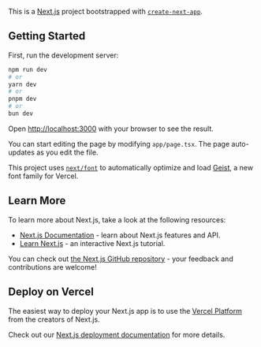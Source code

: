 This is a [Next.js](https://nextjs.org) project bootstrapped with [`create-next-app`](https://nextjs.org/docs/app/api-reference/cli/create-next-app).

## Getting Started

First, run the development server:

```bash
npm run dev
# or
yarn dev
# or
pnpm dev
# or
bun dev
```

Open [http://localhost:3000](http://localhost:3000) with your browser to see the result.

You can start editing the page by modifying `app/page.tsx`. The page auto-updates as you edit the file.

This project uses [`next/font`](https://nextjs.org/docs/app/building-your-application/optimizing/fonts) to automatically optimize and load [Geist](https://vercel.com/font), a new font family for Vercel.

## Learn More

To learn more about Next.js, take a look at the following resources:

- [Next.js Documentation](https://nextjs.org/docs) - learn about Next.js features and API.
- [Learn Next.js](https://nextjs.org/learn) - an interactive Next.js tutorial.

You can check out [the Next.js GitHub repository](https://github.com/vercel/next.js) - your feedback and contributions are welcome!

## Deploy on Vercel

The easiest way to deploy your Next.js app is to use the [Vercel Platform](https://vercel.com/new?utm_medium=default-template&filter=next.js&utm_source=create-next-app&utm_campaign=create-next-app-readme) from the creators of Next.js.

Check out our [Next.js deployment documentation](https://nextjs.org/docs/app/building-your-application/deploying) for more details.

<!-- <a href="https://www.freepik.com/free-vector/gradient-e-commerce-logo-collection_14140732.htm#fromView=search&page=1&position=36&uuid=695eb667-07de-481e-9fbe-e5dad406ab0b">Image by freepik</a> -->

<!-- Photo by <a href="https://unsplash.com/@timmossholder?utm_content=creditCopyText&utm_medium=referral&utm_source=unsplash">Tim Mossholder</a> on <a href="https://unsplash.com/photos/a-man-with-a-white-beard-and-mustache-wearing-a-hat-FRPbQvAwY10?utm_content=creditCopyText&utm_medium=referral&utm_source=unsplash">Unsplash</a> -->

<!-- Photo by <a href="https://unsplash.com/@gasparzaldo?utm_content=creditCopyText&utm_medium=referral&utm_source=unsplash">gaspar zaldo</a> on <a href="https://unsplash.com/photos/a-woman-sitting-on-a-white-bench-smiling-SWcKBBRjEIM?utm_content=creditCopyText&utm_medium=referral&utm_source=unsplash">Unsplash</a> -->

<!-- Photo by <a href="https://unsplash.com/@nathananderson?utm_content=creditCopyText&utm_medium=referral&utm_source=unsplash">Nathan Anderson</a> on <a href="https://unsplash.com/photos/woman-in-black-tank-top-sitting-on-red-boat-during-daytime-SMvspXWz6WI?utm_content=creditCopyText&utm_medium=referral&utm_source=unsplash">Unsplash</a> -->

<!-- Photo by <a href="https://unsplash.com/@p_kuzovkova?utm_content=creditCopyText&utm_medium=referral&utm_source=unsplash">Polina Kuzovkova</a> on <a href="https://unsplash.com/photos/a-person-holding-a-plate-of-food-voUYQjTFNWw?utm_content=creditCopyText&utm_medium=referral&utm_source=unsplash">Unsplash</a> -->

<!-- Photo by <a href="https://unsplash.com/@benwhitephotography?utm_content=creditCopyText&utm_medium=referral&utm_source=unsplash">Ben White</a> on <a href="https://unsplash.com/photos/boy-sitting-on-bench-while-holding-a-book-4K2lIP0zc_k?utm_content=creditCopyText&utm_medium=referral&utm_source=unsplash">Unsplash</a> -->
